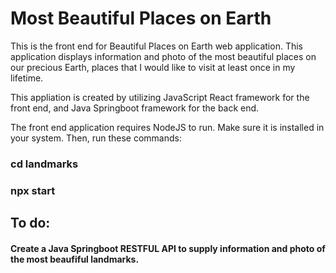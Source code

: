 # Most Beautiful Places on Earth

This is the front end for Beautiful Places on Earth web application. This application displays information and photo of the most beautiful places on our precious Earth, places that I would like to visit at least once in my lifetime.

This appliation is created by utilizing JavaScript React framework for the front end, and Java Springboot framework for the back end.

The front end application requires NodeJS to run. Make sure it is installed in your system. Then, run these commands:

### cd landmarks

### npx start

## To do:

#### Create a Java Springboot RESTFUL API to supply information and photo of the most beaufiful landmarks.
